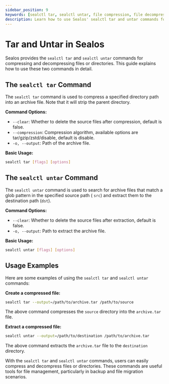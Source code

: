 ```yaml
---
sidebar_position: 9
keywords: [sealctl tar, sealctl untar, file compression, file decompression, Sealos commands, archive management, data backup, file migration, command-line tools, Linux utilities]
description: Learn how to use Sealos' sealctl tar and untar commands for efficient file compression and decompression. Ideal for data backup and file migration tasks.
---
```


# Tar and Untar in Sealos

Sealos provides the `sealctl tar` and `sealctl untar` commands for compressing and decompressing files or directories.
This guide explains how to use these two commands in detail.

## The `sealctl tar` Command

The `sealctl tar` command is used to compress a specified directory path into an archive file. Note that it will strip
the parent directory.

**Command Options:**

- `--clear`: Whether to delete the source files after compression, default is false.
- `--compression`: Compression algorithm, available options are tar/gzip/zstd/disable, default is disable.
- `-o, --output`: Path of the archive file.

**Basic Usage:**

```bash
sealctl tar [flags] [options]
```

## The `sealctl untar` Command

The `sealctl untar` command is used to search for archive files that match a glob pattern in the specified source path (
`src`) and extract them to the destination path (`dst`).

**Command Options:**

- `--clear`: Whether to delete the source files after extraction, default is false.
- `-o, --output`: Path to extract the archive file.

**Basic Usage:**

```bash
sealctl untar [flags] [options]
```

## Usage Examples

Here are some examples of using the `sealctl tar` and `sealctl untar` commands:

**Create a compressed file:**

```bash
sealctl tar --output=/path/to/archive.tar /path/to/source
```

The above command compresses the `source` directory into the `archive.tar` file.

**Extract a compressed file:**

```bash
sealctl untar --output=/path/to/destination /path/to/archive.tar
```

The above command extracts the `archive.tar` file to the `destination` directory.

With the `sealctl tar` and `sealctl untar` commands, users can easily compress and decompress files or directories.
These commands are useful tools for file management, particularly in backup and file migration scenarios.

